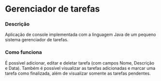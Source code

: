 # Gerenciador de tarefas

### Descrição
Aplicação de console implementada com a linguagem Java de um pequeno sistema gerenciador de tarefas.

### Como funciona
É possível adicionar, editar e deletar tarefa (com campos Nome, Descrição e Data).
Também é possível visualizar as tarefas adicionadas e marcar uma tarefa como finalizada, além de visualizar somente as tarefas pendentes.

